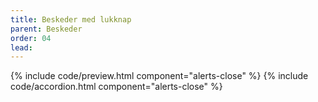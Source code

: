 ```yaml
---
title: Beskeder med lukknap
parent: Beskeder
order: 04
lead: 
---
```

{% include code/preview.html component="alerts-close" %}
{% include code/accordion.html component="alerts-close" %}
